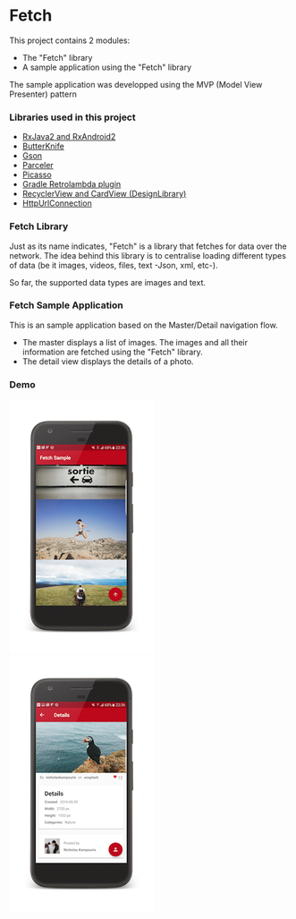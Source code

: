 # Fetch

This project contains 2 modules:
- The "Fetch" library
- A sample application using the "Fetch" library

The sample application was developped using the MVP (Model View Presenter) pattern


### Libraries used in this project
- [RxJava2 and RxAndroid2](https://github.com/ReactiveX/RxJava)
- [ButterKnife](http://jakewharton.github.io/butterknife/)
- [Gson](https://github.com/google/gson)
- [Parceler](https://github.com/johncarl81/parceler)
- [Picasso](http://square.github.io/picasso/)
- [Gradle Retrolambda plugin](https://github.com/evant/gradle-retrolambda)
- [RecyclerView and CardView (DesignLibrary)](https://developer.android.com/training/material/lists-cards.html)
- [HttpUrlConnection](https://developer.android.com/reference/java/net/HttpURLConnection.html)


### Fetch Library

Just as its name indicates, "Fetch" is a library that fetches for data over the network. The idea behind this library is to centralise loading different types of data (be it images, videos, files, text -Json, xml, etc-). 

So far, the supported data types are images and text. 


### Fetch Sample Application

This is an sample application based on the Master/Detail navigation flow. 
- The master displays a list of images. The images and all their information are fetched using the "Fetch" library.
- The detail view displays the details of a photo.


### Demo
![alt text](https://github.com/Husaynhakeem/Fetch/blob/master/app/src/main/assets/master.png)
![alt text](https://github.com/Husaynhakeem/Fetch/blob/master/app/src/main/assets/detail.png)
